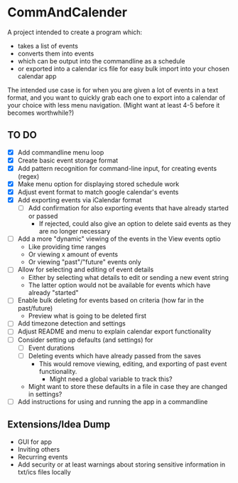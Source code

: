 # CommAndCalender

A project intended to create a program which:

- takes a list of events
- converts them into events
- which can be output into the commandline as a schedule
- or exported into a calendar ics file for easy bulk import into your chosen calendar app

The intended use case is for when you are given a lot of events in a text format, and you want to quickly grab
each one to export into a calendar of your choice with less menu navigation. 
(Might want at least 4-5 before it becomes worthwhile?)

## TO DO

- [x] Add commandline menu loop
- [x] Create basic event storage format
- [x] Add pattern recognition for command-line input, for creating events (regex)
- [x] Make menu option for displaying stored schedule work
- [x] Adjust event format to match google calendar's events
- [x] Add exporting events via iCalendar format
  - [ ] Add confirmation for also exporting events that have already started or passed
    - If rejected, could also give an option to delete said events as they are no longer necessary
- [ ] Add a more "dynamic" viewing of the events in the View events optio
  - Like providing time ranges
  - Or viewing x amount of events 
  - Or viewing "past"/"future" events only
- [ ] Allow for selecting and editing of event details 
    - Either by selecting what details to edit or sending a new event string 
    - The latter option would not be available for events which have already "started"
- [ ] Enable bulk deleting for events based on criteria (how far in the past/future)
    - Preview what is going to be deleted first
- [ ] Add timezone detection and settings
- [ ] Adjust README and menu to explain calendar export functionality
- [ ] Consider setting up defaults (and settings) for
  - [ ] Event durations
  - [ ] Deleting events which have already passed from the saves
    - This would remove viewing, editing, and exporting of past event functionality. 
      - Might need a global variable to track this? 
  - Might want to store these defaults in a file in case they are changed in settings? 
- [ ] Add instructions for using and running the app in a commandline

## Extensions/Idea Dump

- GUI for app
- Inviting others
- Recurring events
- Add security or at least warnings about storing sensitive information in txt/ics files locally